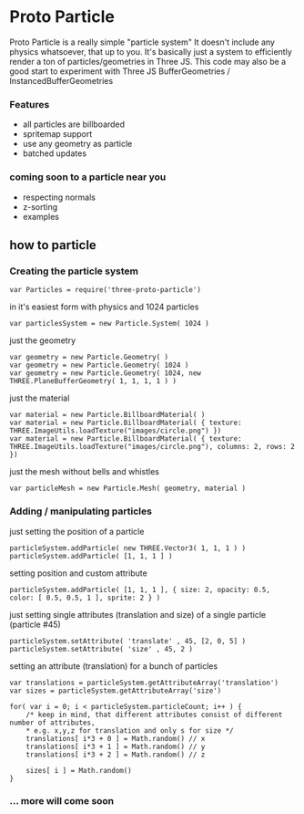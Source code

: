 # Proto Particle

Proto Particle is a really simple "particle system"
It doesn't include any physics whatsoever, that up to you.
It's basically just a system to efficiently render a ton of particles/geometries in Three JS.
This code may also be a good start to experiment with Three JS BufferGeometries / InstancedBufferGeometries

### Features
- all particles are billboarded
- spritemap support
- use any geometry as particle
- batched updates

### coming soon to a particle near you
- respecting normals
- z-sorting
- examples

## how to particle

### Creating the particle system

    var Particles = require('three-proto-particle')

in it's easiest form with physics and 1024 particles

    var particlesSystem = new Particle.System( 1024 )

just the geometry

    var geometry = new Particle.Geometry( )
    var geometry = new Particle.Geometry( 1024 )
    var geometry = new Particle.Geometry( 1024, new THREE.PlaneBufferGeometry( 1, 1, 1, 1 ) )

just the material

    var material = new Particle.BillboardMaterial( )
    var material = new Particle.BillboardMaterial( { texture: THREE.ImageUtils.loadTexture("images/circle.png") })
    var material = new Particle.BillboardMaterial( { texture: THREE.ImageUtils.loadTexture("images/circle.png"), columns: 2, rows: 2 })

just the mesh without bells and whistles

    var particleMesh = new Particle.Mesh( geometry, material )


### Adding / manipulating particles

just setting the position of a particle

    particleSystem.addParticle( new THREE.Vector3( 1, 1, 1 ) )
    particleSystem.addParticle( [1, 1, 1 ] )

setting position and custom attribute

    particleSystem.addParticle( [1, 1, 1 ], { size: 2, opacity: 0.5, color: [ 0.5, 0.5, 1 ], sprite: 2 } )

just setting single attributes (translation and size) of a single particle (particle #45)

    particleSystem.setAttribute( 'translate' , 45, [2, 0, 5] )
    particleSystem.setAttribute( 'size' , 45, 2 )

setting an attribute (translation) for a bunch of particles

```
var translations = particleSystem.getAttributeArray('translation')
var sizes = particleSystem.getAttributeArray('size')

for( var i = 0; i < particleSystem.particleCount; i++ ) {
    /* keep in mind, that different attributes consist of different number of attributes,
    * e.g. x,y,z for translation and only s for size */
    translations[ i*3 + 0 ] = Math.random() // x
    translations[ i*3 + 1 ] = Math.random() // y
    translations[ i*3 + 2 ] = Math.random() // z

    sizes[ i ] = Math.random()
}
```

### ... more will come soon
